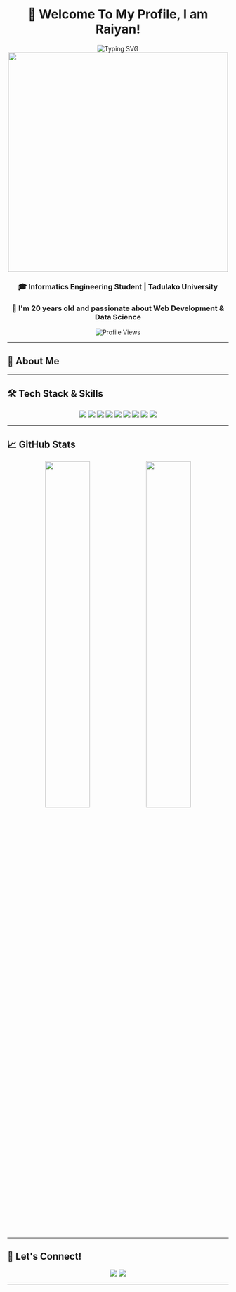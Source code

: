 <div align="center">
  
# 👋 Welcome To My Profile, I am Raiyan!

<img src="https://readme-typing-svg.herokuapp.com?font=Fira+Code&weight=700&size=28&pause=1000&color=F97316&center=true&vCenter=true&width=600&lines=Hi+there!+I'm+Raiyan+%F0%9F%91%8B;Full-Stack+Developer+%F0%9F%9A%80;Data+Science+Enthusiast+%F0%9F%93%8A;Always+Learning+%F0%9F%A7%A0" alt="Typing SVG" />

<img src="https://user-images.githubusercontent.com/74038190/225813708-98b745f2-7d22-48cf-9150-083f1b00d6c9.gif" width="500">

### 🎓 Informatics Engineering Student | Tadulako University
<h3>🧠 I'm 20 years old and passionate about Web Development & Data Science</h3>

<img src="https://komarev.com/ghpvc/?username=Raaiyaann&label=Profile%20views&color=0e75b6&style=flat" alt="Profile Views" />

</div>

---

## 🚀 About Me

---

## 🛠️ Tech Stack & Skills

<p align="center">
  <img src="https://img.shields.io/badge/Laravel-EF3E36?style=for-the-badge&logo=laravel&logoColor=white"/>
  <img src="https://img.shields.io/badge/HTML5-E34F26?style=for-the-badge&logo=html5&logoColor=white"/>
  <img src="https://img.shields.io/badge/CSS3-1572B6?style=for-the-badge&logo=css3&logoColor=white"/>
  <img src="https://img.shields.io/badge/Tailwind-38B2AC?style=for-the-badge&logo=tailwind-css&logoColor=white"/>
  <img src="https://img.shields.io/badge/JavaScript-F7DF1E?style=for-the-badge&logo=javascript&logoColor=black"/>
  <img src="https://img.shields.io/badge/Node.js-339933?style=for-the-badge&logo=node.js&logoColor=white"/>
  <img src="https://img.shields.io/badge/Express.js-000000?style=for-the-badge&logo=express&logoColor=white"/>
  <img src="https://img.shields.io/badge/Python-3776AB?style=for-the-badge&logo=python&logoColor=white"/>
  <img src="https://img.shields.io/badge/Google_Colab-F9AB00?style=for-the-badge&logo=googlecolab&logoColor=black"/>
</p>

---

## 📈 GitHub Stats

<p align="center">
  <img src="https://github-readme-stats.vercel.app/api?username=Raaiyaann&show_icons=true&theme=gruvbox" width="45%" />
  <img src="https://github-readme-stats.vercel.app/api/top-langs/?username=Raaiyaann&layout=compact&theme=gruvbox" width="45%" />
</p>

---

## 🤝 Let's Connect!
<p align="center">
  <a href="mailto:moh.raiyan99@gmail.com"><img src="https://img.shields.io/badge/email-D14836?style=for-the-badge&logo=gmail&logoColor=white" /></a>
  <a href="https://www.linkedin.com/in/raaiyaann/"><img src="https://img.shields.io/badge/LinkedIn-0A66C2?style=for-the-badge&logo=linkedin&logoColor=white"/></a>
</p>

---
